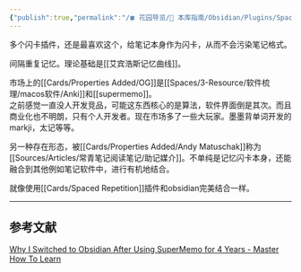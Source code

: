 ```yaml
---
{"publish":true,"permalink":"/🍀 花园导览/🧰 本库指南/Obsidian/Plugins/Spaced Repetition.md","aliases":"间隔重复","title":"Spaced Repetition","created":"2022-06-09","modified":"2023-03-14","published":"2025-07-10T22:06:38.221+08:00","tags":["obsidian插件"],"cssclasses":""}
---
```



多个闪卡插件，还是最喜欢这个，给笔记本身作为闪卡，从而不会污染笔记格式。

间隔重复记忆。理论基础是[[艾宾浩斯记忆曲线]]。

市场上的[[Cards/Properties Added/OG]]是[[Spaces/3-Resource/软件梳理/macos软件/Anki]]和[[supermemo]]。  
之前感觉一直没人开发竞品，可能这东西核心的是算法，软件界面倒是其次。而且商业化也不明朗，只有个人开发者。现在市场多了一些大玩家。墨墨背单词开发的markji，太记等等。

另一种存在形态，被[[Cards/Properties Added/Andy Matuschak]]称为[[Sources/Articles/常青笔记阅读笔记/助记媒介]]。不单纯是记忆闪卡本身，还能融合到其他例如笔记软件中，进行有机地结合。

就像使用[[Cards/Spaced Repetition]]插件和obsidian完美结合一样。

---

## 参考文献

[Why I Switched to Obsidian After Using SuperMemo for 4 Years - Master How To Learn](https://www.masterhowtolearn.com/2022-08-05-why-i-switched-to-obsidian-after-using-supermemo-for-4-years/)